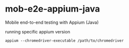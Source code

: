 # mob-e2e-appium-java
Mobile end-to-end testing with Appium (Java)

running specific appium version
```
appium --chromedriver-executable /path/to/chromedriver
```